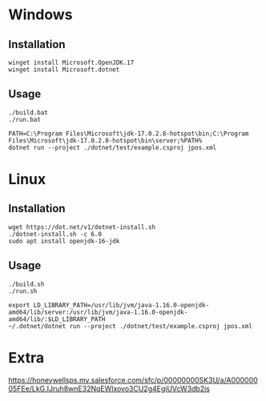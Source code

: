 # Windows

## Installation

```
winget install Microsoft.OpenJDK.17
winget install Microsoft.dotnet
```
## Usage

```
./build.bat
./run.bat

PATH=C:\Program Files\Microsoft\jdk-17.0.2.8-hotspot\bin;C:\Program Files\Microsoft\jdk-17.0.2.8-hotspot\bin\server;%PATH%
dotnet run --project ./dotnet/test/example.csproj jpos.xml
```

# Linux

## Installation

```
wget https://dot.net/v1/dotnet-install.sh
./dotnet-install.sh -c 6.0
sudo apt install openjdk-16-jdk
```

## Usage

```
./build.sh
./run.sh

export LD_LIBRARY_PATH=/usr/lib/jvm/java-1.16.0-openjdk-amd64/lib/server:/usr/lib/jvm/java-1.16.0-openjdk-amd64/lib/:$LD_LIBRARY_PATH
~/.dotnet/dotnet run --project ./dotnet/test/example.csproj jpos.xml
```


# Extra

https://honeywellsps.my.salesforce.com/sfc/p/00000000SK3U/a/A00000005FEe/LkG.IJruh8wnE32NqEWlxovo3CU2g4EgiUVcW3db2js
